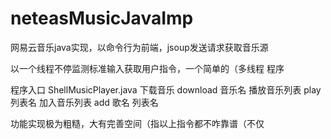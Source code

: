 # neteasMusicJavaImp
网易云音乐java实现，以命令行为前端，jsoup发送请求获取音乐源

以一个线程不停监测标准输入获取用户指令，一个简单的（多线程 程序

程序入口 ShellMusicPlayer.java
下载音乐 download 音乐名
播放音乐列表 play 列表名
加入音乐列表 add 歌名 列表名

功能实现极为粗糙，大有完善空间（指以上指令都不咋靠谱（不仅
